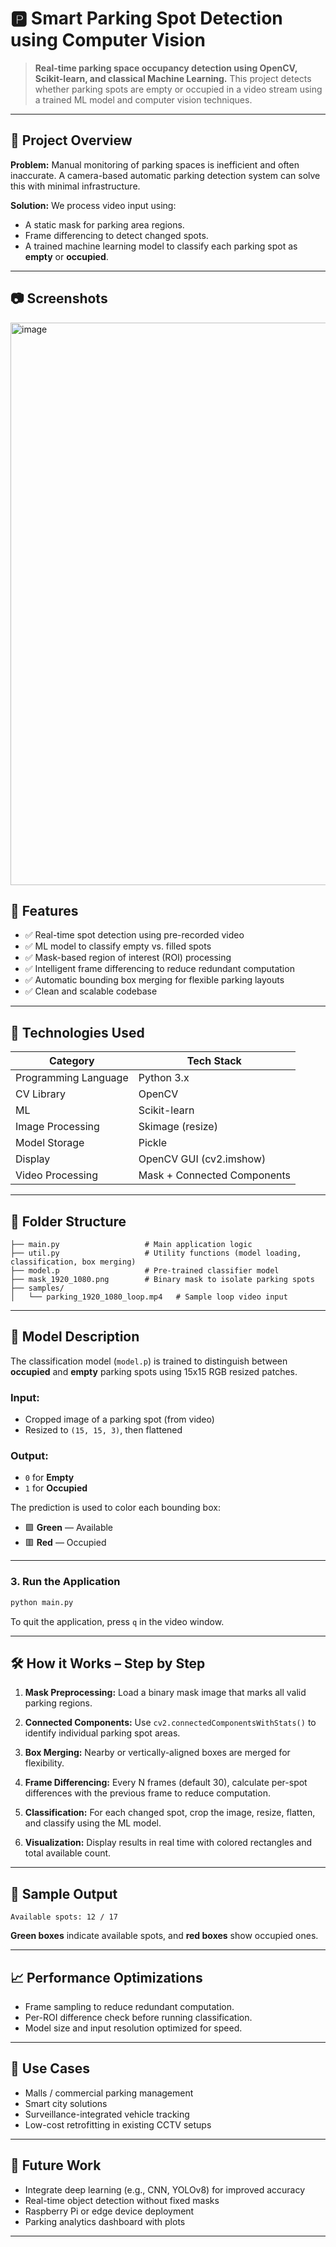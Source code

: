 
# 🅿️ Smart Parking Spot Detection using Computer Vision

> **Real-time parking space occupancy detection using OpenCV, Scikit-learn, and classical Machine Learning.**
> This project detects whether parking spots are empty or occupied in a video stream using a trained ML model and computer vision techniques.

---

## 🚀 Project Overview

**Problem:**
Manual monitoring of parking spaces is inefficient and often inaccurate. A camera-based automatic parking detection system can solve this with minimal infrastructure.

**Solution:**
We process video input using:

* A static mask for parking area regions.
* Frame differencing to detect changed spots.
* A trained machine learning model to classify each parking spot as **empty** or **occupied**.

---


## 📷 Screenshots 

<img width="1597" height="900" alt="image" src="https://github.com/user-attachments/assets/7bd22f72-371b-4d9f-88f2-1449be3215ef" />



## 🎯 Features

* ✅ Real-time spot detection using pre-recorded video
* ✅ ML model to classify empty vs. filled spots
* ✅ Mask-based region of interest (ROI) processing
* ✅ Intelligent frame differencing to reduce redundant computation
* ✅ Automatic bounding box merging for flexible parking layouts
* ✅ Clean and scalable codebase

---

## 🧠 Technologies Used

| Category             | Tech Stack                  |
| -------------------- | --------------------------- |
| Programming Language | Python 3.x                  |
| CV Library           | OpenCV                      |
| ML                   | Scikit-learn                |
| Image Processing     | Skimage (resize)            |
| Model Storage        | Pickle                      |
| Display              | OpenCV GUI (cv2.imshow)     |
| Video Processing     | Mask + Connected Components |

---

## 📁 Folder Structure

```
├── main.py                   # Main application logic
├── util.py                   # Utility functions (model loading, classification, box merging)
├── model.p                   # Pre-trained classifier model 
├── mask_1920_1080.png        # Binary mask to isolate parking spots
├── samples/
│   └── parking_1920_1080_loop.mp4   # Sample loop video input
```

---

## 🧪 Model Description

The classification model (`model.p`) is trained to distinguish between **occupied** and **empty** parking spots using 15x15 RGB resized patches.

### Input:

* Cropped image of a parking spot (from video)
* Resized to `(15, 15, 3)`, then flattened

### Output:

* `0` for **Empty**
* `1` for **Occupied**

The prediction is used to color each bounding box:

* 🟩 **Green** — Available
* 🟥 **Red** — Occupied

---

### 3. Run the Application

```bash
python main.py
```

To quit the application, press `q` in the video window.

---

## 🛠 How it Works – Step by Step

1. **Mask Preprocessing:**
   Load a binary mask image that marks all valid parking regions.

2. **Connected Components:**
   Use `cv2.connectedComponentsWithStats()` to identify individual parking spot areas.

3. **Box Merging:**
   Nearby or vertically-aligned boxes are merged for flexibility.

4. **Frame Differencing:**
   Every N frames (default 30), calculate per-spot differences with the previous frame to reduce computation.

5. **Classification:**
   For each changed spot, crop the image, resize, flatten, and classify using the ML model.

6. **Visualization:**
   Display results in real time with colored rectangles and total available count.

---

## 🧪 Sample Output

```
Available spots: 12 / 17
```

**Green boxes** indicate available spots, and **red boxes** show occupied ones.

---

## 📈 Performance Optimizations

* Frame sampling to reduce redundant computation.
* Per-ROI difference check before running classification.
* Model size and input resolution optimized for speed.

---

## 📌 Use Cases

* Malls / commercial parking management
* Smart city solutions
* Surveillance-integrated vehicle tracking
* Low-cost retrofitting in existing CCTV setups

---

## 🧠 Future Work

* Integrate deep learning (e.g., CNN, YOLOv8) for improved accuracy
* Real-time object detection without fixed masks
* Raspberry Pi or edge device deployment
* Parking analytics dashboard with plots

---




